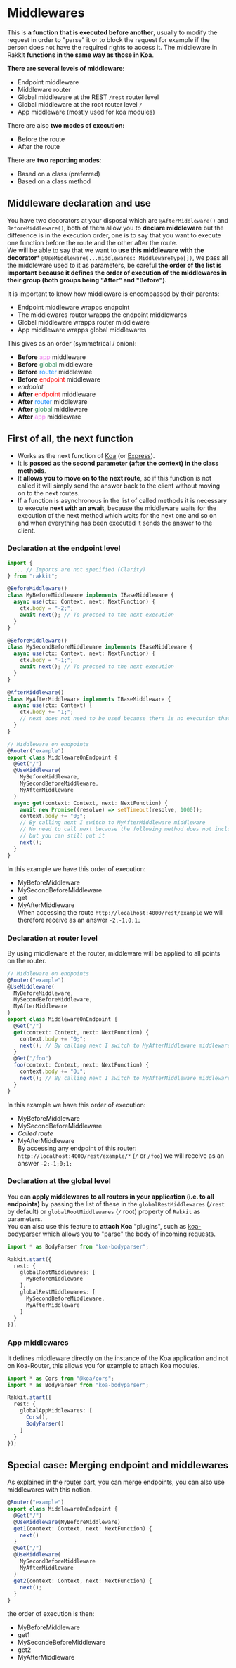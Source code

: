 # Middlewares
This is **a function that is executed before another**, usually to modify the request in order to "parse" it or to block the request for example if the person does not have the required rights to access it. The middleware in Rakkit **functions in the same way as those in Koa**.  

**There are several levels of middleware:**
- Endpoint middleware
- Middleware router
- Global middleware at the REST `/rest` router level
- Global middleware at the root router level `/`
- App middleware (mostly used for koa modules)

There are also **two modes of execution:**
- Before the route
- After the route

There are **two reporting modes**:
- Based on a class (preferred)
- Based on a class method

## Middleware declaration and use
You have two decorators at your disposal which are `@AfterMiddleware()` and `BeforeMiddleware()`, both of them allow you to **declare middleware** but the difference is in the execution order, one is to say that you want to execute one function before the route and the other after the route.  
We will be able to say that we want to **use this middleware with the decorator*** `@UseMiddleware(...middlewares: MiddlewareType[])`, we pass all the middleware used to it as parameters, be careful **the order of the list is important because it defines the order of execution of the middlewares in their group (both groups being "After" and "Before").**  

It is important to know how middleware is encompassed by their parents:
- Endpoint middleware wrapps endpoint
- The middlewares router wrapps the endpoint middlewares
- Global middleware wrapps router middleware
- App middleware wrapps global middlewares

This gives as an order (symmetrical / onion):
- **Before** <span style="color:violet">app</span> middleware
- **Before** <span style="color:seagreen">global</span> middleware
- **Before** <span style="color:dodgerblue">router</span> middleware
- **Before** <span style="color:red">endpoint</span> middleware
- _endpoint_
- **After** <span style="color:red">endpoint</span> middleware
- **After** <span style="color:dodgerblue">router</span> middleware
- **After** <span style="color:seagreen">global</span> middleware
- **After** <span style="color:violet">app</span> middleware

## First of all, the next function
- Works as the next function of [Koa](https://koajs.com) (or [Express](https://expressjs.com/fr/)).  
- It is **passed as the second parameter (after the context) in the class methods**.  
- It **allows you to move on to the next route**, so if this function is not called it will simply send the answer back to the client without moving on to the next routes.  
- If a function is asynchronous in the list of called methods it is necessary to execute **next with an await**, because the middleware waits for the execution of the next method which waits for the next one and so on and when everything has been executed it sends the answer to the client.  

### Declaration at the endpoint level
```typescript
import {
  ... // Imports are not specified (Clarity)
} from "rakkit";

@BeforeMiddleware()
class MyBeforeMiddleware implements IBaseMiddleware {
  async use(ctx: Context, next: NextFunction) {
    ctx.body = "-2;";
    await next(); // To proceed to the next execution
  }
}

@BeforeMiddleware()
class MySecondBeforeMiddleware implements IBaseMiddleware {
  async use(ctx: Context, next: NextFunction) {
    ctx.body = "-1;";
    await next(); // To proceed to the next execution
  }
}

@AfterMiddleware()
class MyAfterMiddleware implements IBaseMiddleware {
  async use(ctx: Context) {
    ctx.body += "1;";
    // next does not need to be used because there is no execution that follows
  }
}

// Middleware on endpoints
@Router("example")
export class MiddlewareOnEndpoint {
  @Get("/")
  @UseMiddleware(
    MyBeforeMiddleware,
    MySecondBeforeMiddleware,
    MyAfterMiddleware
  )
  async get(context: Context, next: NextFunction) {
    await new Promise((resolve) => setTimeout(resolve, 1000));
    context.body += "0;";
    // By calling next I switch to MyAfterMiddleware middleware
    // No need to call next because the following method does not include asynchronous tasks,
    // but you can still put it
    next();
  }
}
```
In this example we have this order of execution:  
- MyBeforeMiddleware
- MySecondBeforeMiddleware
- get
- MyAfterMiddleware  
When accessing the route `http://localhost:4000/rest/example` we will therefore receive as an answer `-2;-1;0;1;`

### Declaration at router level
By using middleware at the router, middleware will be applied to all points on the router.  
```typescript
// Middleware on endpoints
@Router("example")
@UseMiddleware(
  MyBeforeMiddleware,
  MySecondBeforeMiddleware,
  MyAfterMiddleware
)
export class MiddlewareOnEndpoint {
  @Get("/")
  get(context: Context, next: NextFunction) {
    context.body += "0;";
    next(); // By calling next I switch to MyAfterMiddleware middleware
  }
  @Get("/foo")
  foo(context: Context, next: NextFunction) {
    context.body += "0;";
    next(); // By calling next I switch to MyAfterMiddleware middleware
  }
}
```
In this example we have this order of execution:  
- MyBeforeMiddleware
- MySecondBeforeMiddleware
- _Called route_
- MyAfterMiddleware  
By accessing any endpoint of this router: `http://localhost:4000/rest/example/*` (`/` or `/foo`) we will receive as an answer `-2;-1;0;1;`

### Declaration at the global level
You can **apply middlewares to all routers in your application (i.e. to all endpoints)** by passing the list of these in the `globalRestMiddlewares` (`/rest` by default) or `globalRootMiddlewares` (`/` root) property of `Rakkit` as parameters.  
You can also use this feature to **attach Koa** "plugins", such as [koa-bodyparser](https://github.com/koajs/bodyparser) which allows you to "parse" the body of incoming requests.
```typescript
import * as BodyParser from "koa-bodyparser";

Rakkit.start({
  rest: {
    globalRootMiddlewares: [
      MyBeforeMiddleware
    ],
    globalRestMiddlewares: [
      MySecondBeforeMiddleware,
      MyAfterMiddleware
    ]
  }
});
```

### App middlewares
It defines middleware directly on the instance of the Koa application and not on Koa-Router, this allows you for example to attach Koa modules.
```typescript
import * as Cors from "@koa/cors";
import * as BodyParser from "koa-bodyparser";

Rakkit.start({
  rest: {
    globalAppMiddlewares: [
      Cors(),
      BodyParser()
    ]
  }
});
```

## Special case: Merging endpoint and middlewares
As explained in the [router](/rest/router#route-merging) part, you can merge endpoints, you can also use middlewares with this notion.

```typescript
@Router("example")
export class MiddlewareOnEndpoint {
  @Get("/")
  @UseMiddleware(MyBeforeMiddleware)
  get1(context: Context, next: NextFunction) {
    next()
  }
  @Get("/")
  @UseMiddleware(
    MySecondBeforeMiddleware
    MyAfterMiddleware
  )
  get2(context: Context, next: NextFunction) {
    next();
  }
}
```
the order of execution is then:
- MyBeforeMiddleware
- get1
- MySecondeBeforeMiddleware
- get2
- MyAfterMiddleware

